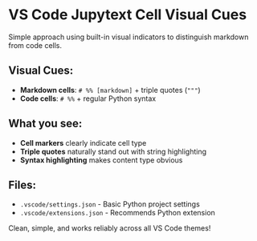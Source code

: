 # VS Code Jupytext Cell Visual Cues

Simple approach using built-in visual indicators to distinguish markdown from code cells.

## Visual Cues:
- **Markdown cells**: `# %% [markdown]` + triple quotes (`"""`) 
- **Code cells**: `# %%` + regular Python syntax

## What you see:
- **Cell markers** clearly indicate cell type
- **Triple quotes** naturally stand out with string highlighting
- **Syntax highlighting** makes content type obvious

## Files:
- `.vscode/settings.json` - Basic Python project settings
- `.vscode/extensions.json` - Recommends Python extension

Clean, simple, and works reliably across all VS Code themes! 